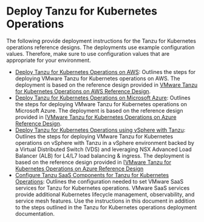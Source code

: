 # Deploy Tanzu for Kubernetes Operations

The following provide deployment instructions for the Tanzu for Kubernetes operations reference designs. The deployments use example configuration values. Therefore, make sure to use configuration values that are appropriate for your environment.

- [Deploy Tanzu for Kubernetes Operations on AWS](tko-aws.md): Outlines the steps for deploying VMware Tanzu for Kubernetes operations on AWS. The deployment is based on the reference design provided in [VMware Tanzu for Kubernetes Operations on AWS Reference Design](../reference-designs/tko-on-aws.md).
- [Deploy Tanzu for Kubernetes Operations on Microsoft Azure](tko-on-azure.md): Outlines the steps for deploying VMware Tanzu for Kubernetes operations on Microsoft Azure. The deployment is based on the reference design provided in [[VMware Tanzu for Kubernetes Operations on Azure Reference Design](../reference-designs/tko-on-azure.md).
- [Deploy Tanzu for Kubernetes Operations using vSphere with Tanzu](tko-on-vsphere-with-tanzu.md): Outlines the steps for deploying VMware Tanzu for Kubernetes operations on vSphere with Tanzu in a vSphere environment backed by a Virtual Distributed Switch (VDS) and leveraging NSX Advanced Load Balancer (ALB) for L4/L7 load balancing & ingress. The deployment is based on the reference design provided in [[VMware Tanzu for Kubernetes Operations on Azure Reference Design](../reference-designs/tko-on-azure.md)
- [Configure Tanzu SaaS Components for Tanzu for Kubernetes Operations](tko-saas-services.md): Outlines the configuration needed to set VMware SaaS services for Tanzu for Kubernetes operations. VMware SaaS services provide additional Kubernetes lifecycle management, observability, and service mesh features. Use the instructions in this document in addition to the steps outlined in the Tanzu for Kubernetes operations deployment documentation.
